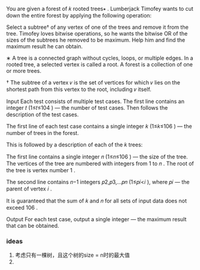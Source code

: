 You are given a forest of 𝑘
 rooted trees∗
. Lumberjack Timofey wants to cut down the entire forest by applying the following operation:

Select a subtree†
 of any vertex of one of the trees and remove it from the tree.
Timofey loves bitwise operations, so he wants the bitwise OR of the sizes of the subtrees he removed to be maximum. Help him and find the maximum result he can obtain.

∗
 A tree is a connected graph without cycles, loops, or multiple edges. In a rooted tree, a selected vertex is called a root. A forest is a collection of one or more trees.

†
 The subtree of a vertex 𝑣
 is the set of vertices for which 𝑣
 lies on the shortest path from this vertex to the root, including 𝑣
 itself.

Input
Each test consists of multiple test cases. The first line contains an integer 𝑡
 (1≤𝑡≤104
) — the number of test cases. Then follows the description of the test cases.

The first line of each test case contains a single integer 𝑘
 (1≤𝑘≤106
) — the number of trees in the forest.

This is followed by a description of each of the 𝑘
 trees:

The first line contains a single integer 𝑛
 (1≤𝑛≤106
) — the size of the tree. The vertices of the tree are numbered with integers from 1
 to 𝑛
. The root of the tree is vertex number 1
.

The second line contains 𝑛−1
 integers 𝑝2,𝑝3,…𝑝𝑛
 (1≤𝑝𝑖<𝑖
), where 𝑝𝑖
 — the parent of vertex 𝑖
.

It is guaranteed that the sum of 𝑘
 and 𝑛
 for all sets of input data does not exceed 106
.

Output
For each test case, output a single integer — the maximum result that can be obtained.

### ideas
1. 考虑只有一棵树，且这个树的size = n时的最大值
2. 